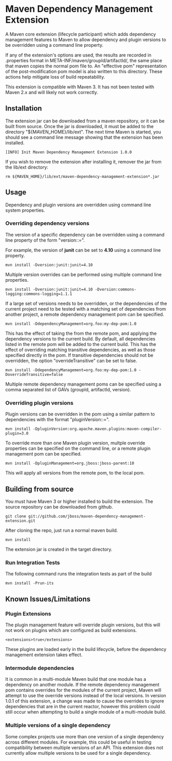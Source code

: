 # Maven Dependency Management Extension

A Maven core extension (lifecycle participant) which adds dependency management features to Maven to allow dependency and plugin versions to be overridden using a command line property.

If any of the extension's options are used, the results are recorded in .properties format in META-INF/maven/groupId/artifactId/, the same place that maven copies the normal pom file to. An "effective pom" representation of the post-modification pom model is also written to this directory. These actions help mitigate loss of build repeatability.

This extension is compatible with Maven 3.  It has not been tested with Maven 2.x and will likely not work correctly.

## Installation

The extension jar can be downloaded from a maven repository, or it can be built from source.  Once the jar is downloaded, it must be added to the directory "${MAVEN_HOME}/lib/ext".  The next time Maven is started, you should see a command line message showing that the extension has been installed.

    [INFO] Init Maven Dependency Management Extension 1.0.0

If you wish to remove the extension after installing it, remover the jar from the lib/ext directory:

    rm ${MAVEN_HOME}/lib/ext/maven-dependency-management-extension*.jar


## Usage

Dependency and plugin versions are overridden using command line system properties.

### Overriding dependency versions

The version of a specific dependency can be overridden using a command line property of the form "version:<groupId>:<artifactId>=<version>".

For example, the version of **junit** can be set to **4.10** using a command line property.

    mvn install -Dversion:junit:junit=4.10

Multiple version overrides can be performed using multiple command line properties.

    mvn install -Dversion:junit:junit=4.10 -Dversion:commons-logging:commons-logging=1.1.1

If a large set of versions needs to be overridden, or the dependencies of the current project need to be tested with a matching set of 
dependencies from another project, a remote dependency management pom can be specified.

    mvn install -DdependencyManagement=org.foo:my-dep-pom:1.0

This has the effect of taking the <dependencyManagement/> from the remote pom, and applying the dependency versions to the current build.
By default, all dependencies listed in the remote pom will be added to the current build.  This has the effect of overriding matching 
transitive dependencies, as well as those specified directly in the pom.  If transitive dependencies should not be overridden, the option "overrideTransitive" can be set to false.

    mvn install -DdependencyManagement=org.foo:my-dep-pom:1.0 -DoverrideTransitive=false

Multiple remote dependency management poms can be specified using a comma separated list of GAVs (groupId, artifactId, version).

### Overriding plugin versions

Plugin versions can be overridden in the pom using a similar pattern to dependencies with the format "pluginVersion:<groupId>:<artifactId>=<version>".

    mvn install -DpluginVersion:org.apache.maven.plugins:maven-compiler-plugin=3.0

To override more than one Maven plugin version, multple override properties can be specified on the command line, or a remote plugin management pom can be specified.

    mvn install -DpluginManagement=org.jboss:jboss-parent:10

This will apply all <pluginManagement/> versions from the remote pom, to the local pom.


## Building from source

You must have Maven 3 or higher installed to build the extension.  The source repository can be downloaded from github.

    git clone git://github.com/jboss/maven-dependency-management-extension.git

After cloning the repo, just run a normal maven build.

    mvn install

The extension jar is created in the target directory.

### Run Integration Tests

The following command runs the integration tests as part of the build

    mvn install -Prun-its


## Known Issues/Limitations

### Plugin Extensions

The plugin management feature will override plugin versions, but this will not work on plugins which are 
configured as build extensions.

    <extensions>true</extensions>

These plugins are loaded early in the build lifecycle, before the dependency management extension takes effect.


### Intermodule dependencies

It is common in a multi-module Maven build that one module has a dependency on another module.  If the remote
dependency management pom contains overrides for the modules of the current project,  Maven will attempt
to use the override versions instead of the local versions.  In version 1.0.1 of this extension, a change was made
to cause the overrides to ignore dependencies that are in the current reactor, however this problem could still
occur when attempting to build a single module of a multi-module build. 

### Multiple versions of a single dependency

Some complex projects use more than one version of a single dependency across different modules.  For example,
this could be useful in testing compatibility between multiple versions of an API.  This extension does not
currently allow multiple versions to be used for a single dependency.

